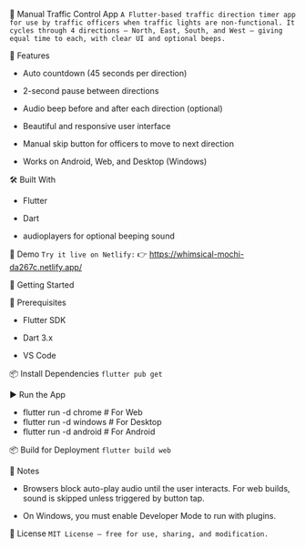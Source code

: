 🛑 Manual Traffic Control App
`
A Flutter-based traffic direction timer app for use by traffic officers when traffic lights are non-functional. It cycles through 4 directions — North, East, South, and West — giving equal time to each, with clear UI and optional beeps. `

🚦 Features
- Auto countdown (45 seconds per direction)

- 2-second pause between directions

- Audio beep before and after each direction (optional)

- Beautiful and responsive user interface

- Manual skip button for officers to move to next direction

- Works on Android, Web, and Desktop (Windows)

🛠 Built With
- Flutter

- Dart

- audioplayers for optional beeping sound

📱 Demo
`Try it live on Netlify:`
👉 https://whimsical-mochi-da267c.netlify.app/

🚀 Getting Started

🔧 Prerequisites
- Flutter SDK

- Dart 3.x

- VS Code

📦 Install Dependencies
`flutter pub get`

▶️ Run the App
- flutter run -d chrome     # For Web
- flutter run -d windows    # For Desktop
- flutter run -d android    # For Android

📦 Build for Deployment
` flutter build web `

🔔 Notes
- Browsers block auto-play audio until the user interacts. For web builds, sound is skipped unless triggered by button tap.

- On Windows, you must enable Developer Mode to run with plugins.

📝 License
`MIT License – free for use, sharing, and modification.`

